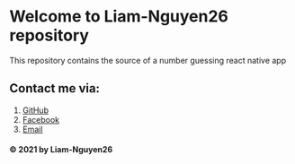 ﻿# Welcome to Liam-Nguyen26 repository
This repository contains the source of a number guessing react native app

## Contact me via:
1. [GitHub](https://github.com/liam-nguyen26)
2. [Facebook](https://www.facebook.com/nl.liamnguyen)
3. [Email](nhatlinh.nguyenlam26@gmail.com)

#### © 2021 by Liam-Nguyen26